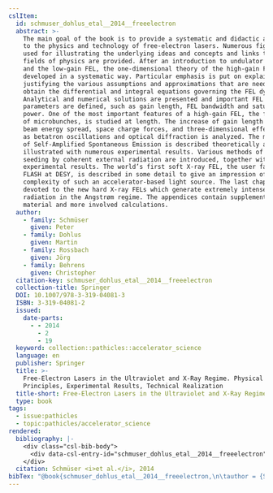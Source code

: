 ```yaml
---
cslItem:
  id: schmuser_dohlus_etal__2014__freeelectron
  abstract: >-
    The main goal of the book is to provide a systematic and didactic approach
    to the physics and technology of free-electron lasers. Numerous figures are
    used for illustrating the underlying ideas and concepts and links to other
    fields of physics are provided. After an introduction to undulator radiation
    and the low-gain FEL, the one-dimensional theory of the high-gain FEL is
    developed in a systematic way. Particular emphasis is put on explaining and
    justifying the various assumptions and approximations that are needed to
    obtain the differential and integral equations governing the FEL dynamics.
    Analytical and numerical solutions are presented and important FEL
    parameters are defined, such as gain length, FEL bandwidth and saturation
    power. One of the most important features of a high-gain FEL, the formation
    of microbunches, is studied at length. The increase of gain length due to
    beam energy spread, space charge forces, and three-dimensional effects such
    as betatron oscillations and optical diffraction is analyzed. The mechanism
    of Self-Amplified Spontaneous Emission is described theoretically and
    illustrated with numerous experimental results. Various methods of FEL
    seeding by coherent external radiation are introduced, together with
    experimental results. The world’s first soft X-ray FEL, the user facility
    FLASH at DESY, is described in some detail to give an impression of the
    complexity of such an accelerator-based light source. The last chapter is
    devoted to the new hard X-ray FELs which generate extremely intense
    radiation in the Angstrøm regime. The appendices contain supplementary
    material and more involved calculations.
  author:
    - family: Schmüser
      given: Peter
    - family: Dohlus
      given: Martin
    - family: Rossbach
      given: Jörg
    - family: Behrens
      given: Christopher
  citation-key: schmuser_dohlus_etal__2014__freeelectron
  collection-title: Springer
  DOI: 10.1007/978-3-319-04081-3
  ISBN: 3-319-04081-2
  issued:
    date-parts:
      - - 2014
        - 2
        - 19
  keyword: collection::pathicles::accelerator_science
  language: en
  publisher: Springer
  title: >-
    Free-Electron Lasers in the Ultraviolet and X-Ray Regime. Physical
    Principles, Experimental Results, Technical Realization
  title-short: Free-Electron Lasers in the Ultraviolet and X-Ray Regime.
  type: book
tags:
  - issue:pathicles
  - topic:pathicles/accelerator_science
rendered:
  bibliography: |-
    <div class="csl-bib-body">
      <div data-csl-entry-id="schmuser_dohlus_etal__2014__freeelectron" class="csl-entry">Schmüser, P. <i>et al.</i> 2014 <i>Free-Electron Lasers in the Ultraviolet and X-Ray Regime. Physical Principles, Experimental Results, Technical Realization</i>. Springer (Springer). doi:10.1007/978-3-319-04081-3.</div>
    </div>
  citation: Schmüser <i>et al.</i>, 2014
bibTex: "@book{schmuser_dohlus_etal__2014__freeelectron,\n\tauthor = {Schm{\\\" u}ser, Peter and Dohlus, Martin and Rossbach, J{\\\" o}rg and Behrens, Christopher},\n\tseries = {Springer},\n\tyear = {2014},\n\tmonth = {feb 19},\n\tpublisher = {Springer},\n\ttitle = {Free-{Electron} {Lasers} in the {Ultraviolet} and {X}-{Ray} {Regime}. {Physical} {Principles}, {Experimental} {Results}, {Technical} {Realization}},\n}\n\n"
---
```

